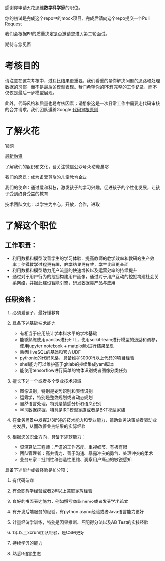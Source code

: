 感谢你申请火花思维**数学科学家**的职位。

你的初试是完成这个repo中的mock项目。完成后请向这个repo提交一个Pull Request

我们会根据PR的质量决定是否邀请您进入第二轮面试。

期待与您见面

# 考核目的

请注意在这次考核中，过程比结果更重要。我们看重的是你解决问题的思路和处理数据的习惯，而不是最后的模型表现。我们希望你的PR有完整的工作记录，而不仅仅是最后一步模型展现。

此外，代码风格和质量也是考核因素；请想象这是一次日常工作中需要走代码审核的合并请求。我们团队遵循Google [代码审核原则](https://google.github.io/eng-practices/review/)

# 了解火花
[官网](https://www.huohua.cn/)

[最新融资](https://36kr.com/p/5239198)

了解我们的组织和文化，请关注微信公众号*火花能量站*

我们的愿景：成为备受尊敬的儿童教育企业

我们的使命：通过爱和科技，激发孩子的学习兴趣，促进孩子的个性化发展，让孩子受到终身受益的教育

技术团队文化：以学生为中心，开放，合作，进取

# 了解这个职位 
## 工作职责：
-	利用数据和模型改善学生的学习体验，提高教师的教学效率和教研的生产效率；使得教学过程更有趣，教学结果更有效，学生发展更全面
-	利用数据和模型助力用户流量的快速增长以及运营效率的持续提升
-	通过对于用户行为的挖掘构建用户画像，通过对于用户互动的挖掘构建社会关系网络，并据此建设智能引擎，研发数据类产品与应用

 
## 任职资格：
1.	必须爱孩子，最好懂教育

2.	具备下述基础技术能力
	-	有相当于应用统计学本科水平的学术基础
	-	能够熟练使用pandas进行ETL，使用scikit-learn进行模型的选型和调参，使用jupyter notebook + matplotlib进行结果呈现
	-	熟悉HiveSQL的基础和官方UDF
	-	pythonic的代码风格，具备维护3000行以上代码的项目经验
	-	shell能力可以维护基于gitlab的持续集成yaml脚本
	-	能使用tensorflow进行简单的物体识别或者图像分类任务

3.	擅长下述一个或者多个专业技术领域
	-	图像识别，特别是姿势识别和表情识别
	-	运筹学，特别是整数规划或者动态规划
	-	自然语言处理，特别是情感分析和语义识别
	-	学习数据挖掘，特别是IRT模型家族或者是BKT模型家族

4.	在业务场景中发挥2/3所述的技术能力和专业能力，辅助业务决策或者驱动业务发展，从而改善业务结果的实际经验

5.	根据您的职业方向，具备下述软能力：
	-	资深算法工程师：严谨的工作态度、重视细节、有板有眼
	-	团队管理者：高共情力、善于沟通、暴露冲突的勇气、处理冲突的柔术
	-	业务专家：批判性和创造性思维、洞察用户痛点的敏锐感知
 
具备下述能力或者经验是加分项：

1.	有代码洁癖

2.	有全职教学经验或者2年以上兼职家教经验

3.	良好的书面表达能力，例如撰写商业memo或者发表学术论文

4.	有开发后端服务的经验，有python async经验或者Java语言能力更好

5.	计量经济学训练，特别是因果推断、匹配得分法以及AB Test的实操经验

6.	1年以上Scrum团队经验，是CSM更好

7.	持续学习的能力

8.	熟悉R语言生态
 

